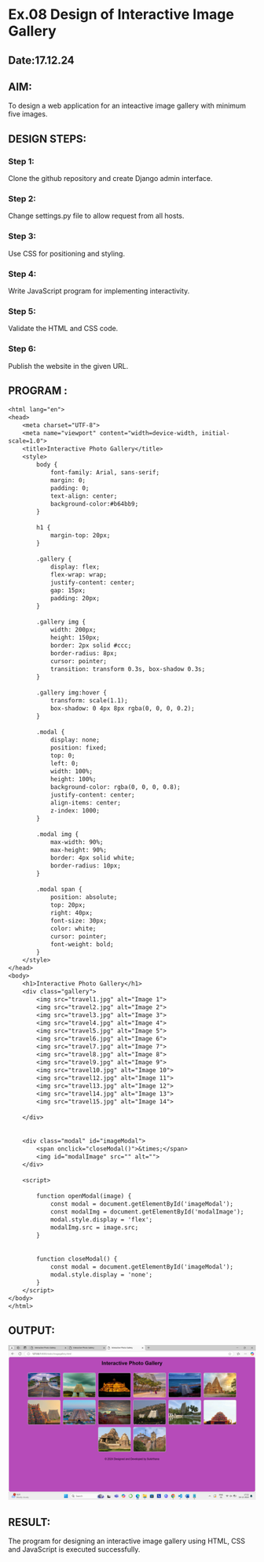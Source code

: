 # Ex.08 Design of Interactive Image Gallery
## Date:17.12.24

## AIM:
To design a web application for an inteactive image gallery with minimum five images.

## DESIGN STEPS:

### Step 1:
Clone the github repository and create Django admin interface.

### Step 2:
Change settings.py file to allow request from all hosts.

### Step 3:
Use CSS for positioning and styling.

### Step 4:
Write JavaScript program for implementing interactivity.

### Step 5:
Validate the HTML and CSS code.

### Step 6:
Publish the website in the given URL.

## PROGRAM :
```
<html lang="en">
<head>
    <meta charset="UTF-8">
    <meta name="viewport" content="width=device-width, initial-scale=1.0">
    <title>Interactive Photo Gallery</title>
    <style>
        body {
            font-family: Arial, sans-serif;
            margin: 0;
            padding: 0;
            text-align: center;
            background-color:#b64bb9;
        }

        h1 {
            margin-top: 20px;
        }

        .gallery {
            display: flex;
            flex-wrap: wrap;
            justify-content: center;
            gap: 15px;
            padding: 20px;
        }

        .gallery img {
            width: 200px;
            height: 150px;
            border: 2px solid #ccc;
            border-radius: 8px;
            cursor: pointer;
            transition: transform 0.3s, box-shadow 0.3s;
        }

        .gallery img:hover {
            transform: scale(1.1);
            box-shadow: 0 4px 8px rgba(0, 0, 0, 0.2);
        }

        .modal {
            display: none;
            position: fixed;
            top: 0;
            left: 0;
            width: 100%;
            height: 100%;
            background-color: rgba(0, 0, 0, 0.8);
            justify-content: center;
            align-items: center;
            z-index: 1000;
        }

        .modal img {
            max-width: 90%;
            max-height: 90%;
            border: 4px solid white;
            border-radius: 10px;
        }

        .modal span {
            position: absolute;
            top: 20px;
            right: 40px;
            font-size: 30px;
            color: white;
            cursor: pointer;
            font-weight: bold;
        }
    </style>
</head>
<body>
    <h1>Interactive Photo Gallery</h1>
    <div class="gallery">
        <img src="travel1.jpg" alt="Image 1">
        <img src="travel2.jpg" alt="Image 2">
        <img src="travel3.jpg" alt="Image 3">
        <img src="travel4.jpg" alt="Image 4">
        <img src="travel5.jpg" alt="Image 5">
        <img src="travel6.jpg" alt="Image 6">
        <img src="travel7.jpg" alt="Image 7">
        <img src="travel8.jpg" alt="Image 8">
        <img src="travel9.jpg" alt="Image 9">
        <img src="travel10.jpg" alt="Image 10">
        <img src="travel12.jpg" alt="Image 11">
        <img src="travel13.jpg" alt="Image 12">
        <img src="travel14.jpg" alt="Image 13">
        <img src="travel15.jpg" alt="Image 14">

    </div>

    
    <div class="modal" id="imageModal">
        <span onclick="closeModal()">&times;</span>
        <img id="modalImage" src="" alt="">
    </div>

    <script>
        
        function openModal(image) {
            const modal = document.getElementById('imageModal');
            const modalImg = document.getElementById('modalImage');
            modal.style.display = 'flex';
            modalImg.src = image.src;
        }

        
        function closeModal() {
            const modal = document.getElementById('imageModal');
            modal.style.display = 'none';
        }
    </script>
</body>
</html>
```
## OUTPUT:
![alt text](<Screenshot (42).png>)
## RESULT:
The program for designing an interactive image gallery using HTML, CSS and JavaScript is executed successfully.
